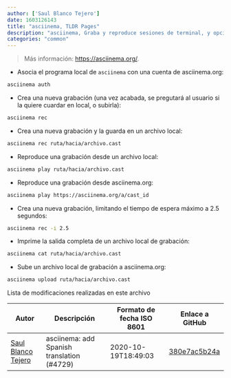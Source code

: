 ```yaml
---
author: ['Saul Blanco Tejero']
date: 1603126143
title: "asciinema, TLDR Pages"
description: "asciinema, Graba y reproduce sesiones de terminal, y opcionalmente compartelas en asciinema.org."
categories: "common"
---
```

> Más información: <https://asciinema.org/>.

- Asocia el programa local de `asciinema` con una cuenta de asciinema.org:

```bash
asciinema auth
```

- Crea una nueva grabación (una vez acabada, se pregutará al usuario si la quiere cuardar en local, o subirla):

```bash
asciinema rec
```

- Crea una nueva grabación y la guarda en un archivo local:

```bash
asciinema rec ruta/hacia/archivo.cast
```

- Reproduce una grabación desde un archivo local:

```bash
asciinema play ruta/hacia/archivo.cast
```

- Reproduce una grabación desde asciinema.org:

```bash
asciinema play https://asciinema.org/a/cast_id
```

- Crea una nueva grabación, limitando el tiempo de espera máximo a 2.5 segundos:

```bash
asciinema rec -i 2.5
```

- Imprime la salida completa de un archivo local de grabación:

```bash
asciinema cat ruta/hacia/archivo.cast
```

- Sube un archivo local de grabación a asciinema.org:

```bash
asciinema upload ruta/hacia/archivo.cast
```
Lista de modificaciones realizadas en este archivo


Autor | Descripción | Formato de fecha ISO 8601 | Enlace a GitHub
------|-----|-----|-----
[Saul Blanco Tejero](mailto:saul.blanco.tejero@iesjulianmarias.es) | asciinema: add Spanish translation (#4729) | 2020-10-19T18:49:03 | [380e7ac5b24a](https://github.com/tldr-pages/tldr/commit/380e7ac5b24a4fc3830403017097d431dff6e13b)

